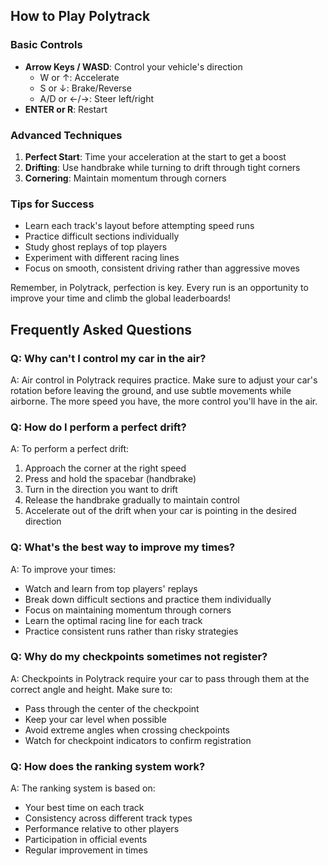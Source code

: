 ## How to Play Polytrack

### Basic Controls
- **Arrow Keys / WASD**: Control your vehicle's direction
  - W or ↑: Accelerate
  - S or ↓: Brake/Reverse
  - A/D or ←/→: Steer left/right
- **ENTER or R**: Restart

### Advanced Techniques
1. **Perfect Start**: Time your acceleration at the start to get a boost
2. **Drifting**: Use handbrake while turning to drift through tight corners
3. **Cornering**: Maintain momentum through corners

### Tips for Success
- Learn each track's layout before attempting speed runs
- Practice difficult sections individually
- Study ghost replays of top players
- Experiment with different racing lines
- Focus on smooth, consistent driving rather than aggressive moves

Remember, in Polytrack, perfection is key. Every run is an opportunity to improve your time and climb the global leaderboards!

## Frequently Asked Questions

### Q: Why can't I control my car in the air?
A: Air control in Polytrack requires practice. Make sure to adjust your car's rotation before leaving the ground, and use subtle movements while airborne. The more speed you have, the more control you'll have in the air.

### Q: How do I perform a perfect drift?
A: To perform a perfect drift:
1. Approach the corner at the right speed
2. Press and hold the spacebar (handbrake)
3. Turn in the direction you want to drift
4. Release the handbrake gradually to maintain control
5. Accelerate out of the drift when your car is pointing in the desired direction

### Q: What's the best way to improve my times?
A: To improve your times:
- Watch and learn from top players' replays
- Break down difficult sections and practice them individually
- Focus on maintaining momentum through corners
- Learn the optimal racing line for each track
- Practice consistent runs rather than risky strategies

### Q: Why do my checkpoints sometimes not register?
A: Checkpoints in Polytrack require your car to pass through them at the correct angle and height. Make sure to:
- Pass through the center of the checkpoint
- Keep your car level when possible
- Avoid extreme angles when crossing checkpoints
- Watch for checkpoint indicators to confirm registration

### Q: How does the ranking system work?
A: The ranking system is based on:
- Your best time on each track
- Consistency across different track types
- Performance relative to other players
- Participation in official events
- Regular improvement in times


